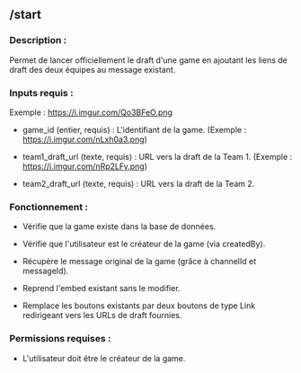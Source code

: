 ## /start

### Description :

Permet de lancer officiellement le draft d'une game en ajoutant les liens de draft des deux équipes au message existant.

### Inputs requis :

Exemple : https://i.imgur.com/Qo3BFeO.png

- game_id (entier, requis) : L'identifiant de la game. (Exemple : https://i.imgur.com/nLxh0a3.png)

- team1_draft_url (texte, requis) : URL vers la draft de la Team 1. (Exemple : https://i.imgur.com/nRp2LFy.png)

- team2_draft_url (texte, requis) : URL vers la draft de la Team 2.

### Fonctionnement :

- Vérifie que la game existe dans la base de données.

- Vérifie que l'utilisateur est le créateur de la game (via createdBy).

- Récupère le message original de la game (grâce à channelId et messageId).

- Reprend l'embed existant sans le modifier.

- Remplace les boutons existants par deux boutons de type Link redirigeant vers les URLs de draft fournies.

### Permissions requises :

- L'utilisateur doit être le créateur de la game.

